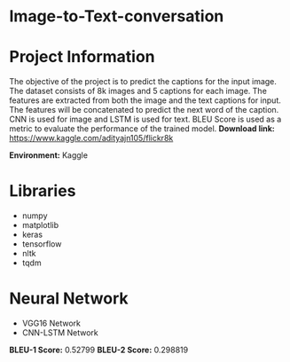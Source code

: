 # Image-to-Text-conversation

# Project Information

The objective of the project is to predict the captions for the input image. The dataset consists of 8k images and 5 captions for each image. The features are extracted from both the image and the text captions for input. The features will be concatenated to predict the next word of the caption. CNN is used for image and LSTM is used for text. BLEU Score is used as a metric to evaluate the performance of the trained model.
**Download link:** https://www.kaggle.com/adityajn105/flickr8k

**Environment:** Kaggle

# Libraries

- numpy
- matplotlib
- keras
- tensorflow
- nltk
- tqdm

# Neural Network

- VGG16 Network
- CNN-LSTM Network
  
**BLEU-1 Score:** 0.52799
**BLEU-2 Score:** 0.298819
